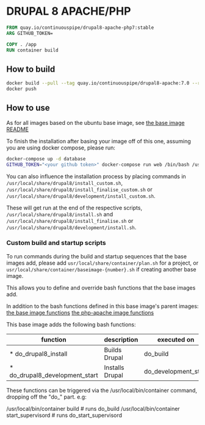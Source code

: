 # DRUPAL 8 APACHE/PHP

```Dockerfile
FROM quay.io/continuouspipe/drupal8-apache-php7:stable
ARG GITHUB_TOKEN=

COPY . /app
RUN container build
```

## How to build
```bash
docker build --pull --tag quay.io/continuouspipe/drupal8-apache:7.0 --rm .
docker push
```

## How to use

As for all images based on the ubuntu base image, see
[the base image README](../../ubuntu/16.04/README.md)

To finish the installation after basing your image off of this one, assuming you are using docker compose, please run:
```bash
docker-compose up -d database
GITHUB_TOKEN="<your github token>" docker-compose run web /bin/bash /usr/local/share/drupal8/development/install.sh
```

You can also influence the installation process by placing commands in `/usr/local/share/drupal8/install_custom.sh`,
`/usr/local/share/drupal8/install_finalise_custom.sh` or `/usr/local/share/drupal8/development/install_custom.sh`.

These will get run at the end of the respective scripts, `/usr/local/share/drupal8/install.sh` and
`/usr/local/share/drupal8/install_finalise.sh` or `/usr/local/share/drupal8/development/install.sh`.

### Custom build and startup scripts

To run commands during the build and startup sequences that the base images add,
please add `usr/local/share/container/plan.sh` for a project, or
`usr/local/share/container/baseimage-{number}.sh` if creating another base image.

This allows you to define and override bash functions that the base images add.

In addition to the bash functions defined in this base image's parent images:
[the base image functions](../../ubuntu/16.04/README.md#custom-build-and-startup-scripts)
[the php-apache image functions](../../php-apache/README.md#custom-build-and-startup-scripts)

This base image adds the following bash functions:

function | description | executed on
--- | --- | ---
* do_drupal8_install | Builds Drupal | do_build
* do_drupal8_development_start | Installs Drupal | do_development_start

These functions can be triggered via the /usr/local/bin/container command, dropping off the "do_" part. e.g:

/usr/local/bin/container build # runs do_build
/usr/local/bin/container start_supervisord # runs do_start_supervisord
